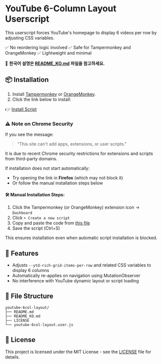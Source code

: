 # YouTube 6-Column Layout Userscript

This userscript forces YouTube's homepage to display 6 videos per row by adjusting CSS variables.

✅ No reordering logic involved
✅ Safe for Tampermonkey and OrangeMonkey
✅ Lightweight and minimal

📄 **한국어 설명은 [README\_KO.md](./README_KO.md) 파일을 참고하세요.**

## 📦 Installation

1. Install [Tampermonkey](https://www.tampermonkey.net/) or [OrangeMonkey](https://github.com/originell/OrangeMonkey).
2. Click the link below to install:

👉 [Install Script](https://raw.githubusercontent.com/Saccharine1211/youtube-6col-layout/main/youtube-6col-layout.user.js)

### ⚠️ Note on Chrome Security

If you see the message:

> "This site can't add apps, extensions, or user scripts."

It is due to recent Chrome security restrictions for extensions and scripts from third-party domains.

If installation does not start automatically:

* Try opening the link in **Firefox** (which may not block it)
* Or follow the manual installation steps below

#### 🛠️ Manual Installation Steps:

1. Click the Tampermonkey (or OrangeMonkey) extension icon → `Dashboard`
2. Click `+ Create a new script`
3. Copy and paste the code from [this file](https://github.com/Saccharine1211/youtube-6col-layout/blob/main/youtube-6col-layout.user.js)
4. Save the script (Ctrl+S)

This ensures installation even when automatic script installation is blocked.

## 🔧 Features

* Adjusts `--ytd-rich-grid-items-per-row` and related CSS variables to display 6 columns
* Automatically re-applies on navigation using MutationObserver
* No interference with YouTube dynamic layout or script loading

## 📁 File Structure

```
youtube-6col-layout/
├── README.md
├── README_KO.md
├── LICENSE
└── youtube-6col-layout.user.js
```

## 📝 License

This project is licensed under the MIT License - see the [LICENSE](./LICENSE) file for details.

